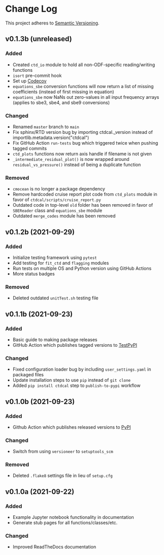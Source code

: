 # Change Log
This project adheres to [Semantic Versioning](https://semver.org/).

## v0.1.3b (unreleased)

### Added
* Created `ctd_io` module to hold all non-ODF-specific reading/writing functions
* `isort` pre-commit hook
* Set up [Codecov](https://app.codecov.io/gh/cchdo/ctdcal/)
* `equations_sbe` conversion functions will now return a list of missing coefficients (instead of first missing in equation)
* `equations_sbe` now NaNs out zero-values in all input frequency arrays (applies to sbe3, sbe4, and sbe9 conversions)

### Changed
* Renamed `master` branch to `main`
* Fix sphinx/RTD version bug by importing ctdcal._version instead of importlib.metadata.version("ctdcal")
* Fix GitHub Action `run-tests` bug which triggered twice when pushing tagged commits
* `ctd_plots` functions now return axis handle if filename is not given
* `_intermediate_residual_plot()` is now wrapped around `residual_vs_pressure()` instead of being a duplicate function

### Removed
* `cmocean` is no longer a package dependency
* Remove hardcoded cruise report plot code from `ctd_plots` module in favor of `ctdcal/scripts/cruise_report.py`
* Outdated code in top-level `old` folder has been removed in favor of `SBEReader` class and `equations_sbe` module
* Outdated `merge_codes` module has been removed

## v0.1.2b (2021-09-29)

### Added
* Initialize testing framework using `pytest`
* Add testing for `fit_ctd` and `flagging` modules
* Run tests on multiple OS and Python version using GitHub Actions
* More status badges

### Removed
* Deleted outdated `unitTest.sh` testing file

## v0.1.1b (2021-09-23)

### Added
* Basic guide to making package releases
* GitHub Action which publishes tagged versions to [TestPyPI](https://test.pypi.org/project/ctdcal/)

### Changed
* Fixed configuration loader bug by including `user_settings.yaml` in packaged files
* Update installation steps to use `pip` instead of `git clone`
* Added `pip install ctdcal` step to `publish-to-pypi` workflow

## v0.1.0b (2021-09-23)

### Added
* Github Action which publishes released versions to [PyPI](https://pypi.org/project/ctdcal/)

### Changed
* Switch from using `versioneer` to `setuptools_scm`

### Removed
* Deleted `.flake8` settings file in lieu of `setup.cfg`

## v0.1.0a (2021-09-22)

### Added
* Example Jupyter notebook functionality in documentation
* Generate stub pages for all functions/classes/etc.

### Changed
* Improved ReadTheDocs documentation